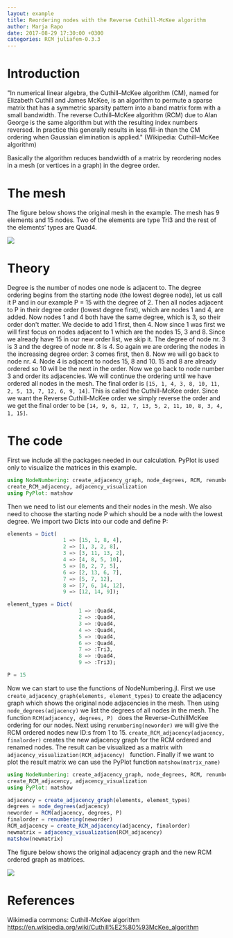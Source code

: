 ```yaml
---
layout: example
title: Reordering nodes with the Reverse Cuthill-McKee algorithm
author: Marja Rapo
date: 2017-08-29 17:30:00 +0300
categories: RCM juliafem-0.3.3
---
```


# Introduction

"In numerical linear algebra, the Cuthill–McKee algorithm (CM), named for Elizabeth 
Cuthill and James McKee, is an algorithm to permute a sparse matrix that has 
a symmetric sparsity pattern into a band matrix form with a small bandwidth. The 
reverse Cuthill–McKee algorithm (RCM) due to Alan George is the same algorithm but 
with the resulting index numbers reversed. In practice this generally results 
in less fill-in than the CM ordering when Gaussian elimination is applied." 
(Wikipedia: Cuthill–McKee algorithm)

Basically the algorithm reduces bandwidth of a matrix by reordering nodes in a mesh 
(or vertices in a graph) in the degree order. 


# The mesh

The figure below shows the original mesh in the example. The mesh has 9 elements 
and 15 nodes. Two of the elements are type Tri3 and the rest of the elements’ types 
are Quad4.

<img src="{{ site.url }}/assets/2017-08-29-reordering-nodes-with-the-RCM-algorithm/mesh.png">


# Theory

Degree is the number of nodes one node is adjacent to. The degree ordering 
begins from the starting node (the lowest degree node), let us call it P and in our 
example P = 15 with the degree of 2. Then all nodes adjacent to P in their degree 
order (lowest degree first), which are nodes 1 and 4, are added. Now nodes 1 and 4 
both have the same degree, which is 3, so their order don't matter. We decide to add 
1 first, then 4. Now since 1 was first we will first focus on nodes adjacent to 1 
which are the nodes 15, 3 and 8. Since we already have 15 in our new order list, we 
skip it. The degree of node nr. 3 is 3 and the degree of node nr. 8 is 4. So again 
we are ordering the nodes in the increasing degree order: 3 comes first, then 8. Now 
we will go back to node nr. 4. Node 4 is adjacent to nodes 15, 8 and 10. 15 and 8 
are already ordered so 10 will be the next in the order. Now we go back to node 
number 3 and order its adjacencies. We will continue the ordering until we have 
ordered all nodes in the mesh. The final order is
 `[15, 1, 4, 3, 8, 10, 11, 2, 5, 13, 7, 12, 6, 9, 14]`. 
This is called the Cuthill-McKee order. Since we want the Reverse Cuthill-McKee order 
we simply reverse the order and we get the final order to be 
`[14, 9, 6, 12, 7, 13, 5, 2, 11, 10, 8, 3, 4, 1, 15]`.


# The code

First we include all the packages needed in our calculation. PyPlot is used only to 
visualize the matrices in this example.

```Julia
using NodeNumbering: create_adjacency_graph, node_degrees, RCM, renumbering, 
create_RCM_adjacency, adjacency_visualization
using PyPlot: matshow
```

Then we need to list our elements and their nodes in the mesh. We also need to choose 
the starting node P which should be a node with the lowest degree. We import two Dicts 
into our code and define P:

```julia
elements = Dict(
                  1 => [15, 1, 8, 4],
                  2 => [1, 3, 2, 8],
                  3 => [3, 11, 13, 2],
                  4 => [4, 8, 5, 10],
                  5 => [8, 2, 7, 5],
                  6 => [2, 13, 6, 7],
                  7 => [5, 7, 12],
                  8 => [7, 6, 14, 12],
                  9 => [12, 14, 9]);

element_types = Dict(
                       1 => :Quad4,
                       2 => :Quad4,
                       3 => :Quad4,
                       4 => :Quad4,
                       5 => :Quad4,
                       6 => :Quad4,
                       7 => :Tri3,
                       8 => :Quad4,
                       9 => :Tri3);

P = 15
```

Now we can start to use the functions of NodeNumbering.jl. First we use 
`create_adjacency_graph(elements, element_types)` to create the adjacency graph which 
shows the original node adjacencies in the mesh.
Then using `node_degrees(adjacency)` we list the degrees of all nodes in the mesh.
The function `RCM(adjacency, degrees, P) ` does the Reverse-CuthillMcKee ordering for 
our nodes. 
Next using `renumbering(neworder)` we will give the RCM ordered nodes new ID:s from 
1 to 15.
`create_RCM_adjacency(adjacency, finalorder)` creates the new adjacency graph for the 
RCM ordered and renamed nodes.
The result can be visualized as a matrix with `adjacency_visualization(RCM_adjacency) ` 
function.
Finally if we want to plot the result matrix we can use the PyPlot function 
`matshow(matrix_name)`

```julia
using NodeNumbering: create_adjacency_graph, node_degrees, RCM, renumbering,
create_RCM_adjacency, adjacency_visualization
using PyPlot: matshow

adjacency = create_adjacency_graph(elements, element_types)
degrees = node_degrees(adjacency)
neworder = RCM(adjacency, degrees, P)
finalorder = renumbering(neworder)
RCM_adjacency = create_RCM_adjacency(adjacency, finalorder)
newmatrix = adjacency_visualization(RCM_adjacency)
matshow(newmatrix)
```

The figure below shows the original adjacency graph and the new RCM ordered graph as matrices.

<img src="{{ site.url }}/assets/2017-08-29-reordering-nodes-with-the-RCM-algorithm/matrices.png">

# References

Wikimedia commons: Cuthill-McKee algorithm
https://en.wikipedia.org/wiki/Cuthill%E2%80%93McKee_algorithm